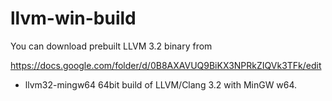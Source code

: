 llvm-win-build
==============

You can download prebuilt LLVM 3.2 binary from

https://docs.google.com/folder/d/0B8AXAVUQ9BiKX3NPRkZIQVk3TFk/edit

* llvm32-mingw64 64bit build of LLVM/Clang 3.2 with MinGW w64.
